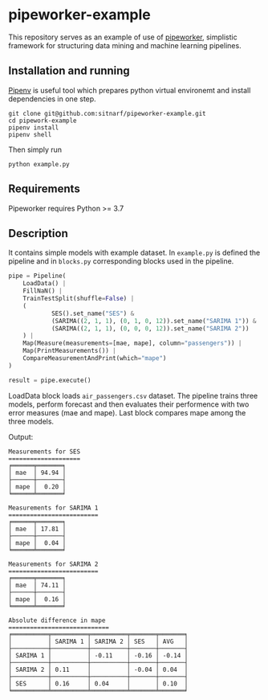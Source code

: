 # pipeworker-example
This repository serves as an example of use of [pipeworker](https://github.com/sitnarf/pipeworker), simplistic framework for structuring data mining and machine learning pipelines. 

## Installation and running

[Pipenv](https://pipenv.readthedocs.io/en/latest/) is useful tool which prepares python virtual environemt  and install  dependencies in one step. 

```
git clone git@github.com:sitnarf/pipeworker-example.git
cd pipework-example
pipenv install
pipenv shell
```

Then simply run

```
python example.py
```

## Requirements

Pipeworker requires Python >= 3.7

## Description

It  contains simple models with example dataset. In `example.py` is defined the pipeline and in `blocks.py` corresponding blocks used in the pipeline.

```python
pipe = Pipeline(
    LoadData() |
    FillNaN() |
    TrainTestSplit(shuffle=False) |
    (
            SES().set_name("SES") &
            (SARIMA((2, 1, 1), (0, 1, 0, 12)).set_name("SARIMA 1")) &
            (SARIMA((2, 1, 1), (0, 0, 0, 12)).set_name("SARIMA 2"))
    ) |
    Map(Measure(measurements=[mae, mape], column="passengers")) |
    Map(PrintMeasurements()) |
    CompareMeasurementAndPrint(which="mape")
)

result = pipe.execute()
```

LoadData block loads `air_passengers.csv` dataset. The pipeline trains three models, perform forecast and then evaluates their performence with two error measures (mae and mape). Last block compares mape among the three models. 

Output:

```
Measurements for SES
====================
╒══════╤═══════╕
│ mae  │ 94.94 │
├──────┼───────┤
│ mape │  0.20 │
╘══════╧═══════╛

Measurements for SARIMA 1
=========================
╒══════╤═══════╕
│ mae  │ 17.81 │
├──────┼───────┤
│ mape │  0.04 │
╘══════╧═══════╛

Measurements for SARIMA 2
=========================
╒══════╤═══════╕
│ mae  │ 74.11 │
├──────┼───────┤
│ mape │  0.16 │
╘══════╧═══════╛

Absolute difference in mape
============================
╒══════════╤══════════╤══════════╤═══════╤═══════╕
│          │ SARIMA 1 │ SARIMA 2 │ SES   │ AVG   │
├──────────┼──────────┼──────────┼───────┼───────┤
│ SARIMA 1 │          │ -0.11    │ -0.16 │ -0.14 │
├──────────┼──────────┼──────────┼───────┼───────┤
│ SARIMA 2 │ 0.11     │          │ -0.04 │ 0.04  │
├──────────┼──────────┼──────────┼───────┼───────┤
│ SES      │ 0.16     │ 0.04     │       │ 0.10  │
╘══════════╧══════════╧══════════╧═══════╧═══════╛
```

 